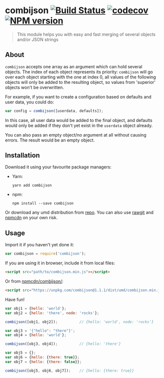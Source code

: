# combijson [![Build Status](https://travis-ci.org/maxrimue/combijson.svg?branch=master)](https://travis-ci.org/maxrimue/combijson) [![codecov](https://codecov.io/gh/maxrimue/combijson/branch/master/graph/badge.svg)](https://codecov.io/gh/maxrimue/combijson) [![NPM version](https://img.shields.io/npm/v/combijson.svg)](https://www.npmjs.com/package/combijson)
> This module helps you with easy and fast merging of several objects and/or JSON strings

## About

`combijson` accepts one array as an argument which can hold several objects.
The index of each object represents its priority: `combijson` will go over each object starting with the one at index 0,
all values of the following objects will only be added to the resulting object, so values from 'superior' objects won't
be overwritten.

For example, if you want to create a configuration based on defaults and user data, you could do:  
```javascript
var config = combijson([userdata, defaults]);
```

In this case, all user data would be added to the final object, and defaults would only be added if they don't yet exist
in the `userdata` object already.

You can also pass an empty object/no argument at all without causing errors.
The result would be an empty object.


## Installation

Download it using your favourite package managers:  
 + Yarn:  
   ```shell
   yarn add combijson
   ```
 + npm:  
   ```
   npm install --save combijson
   ```

Or download any umd distribution from [repo](/dist/umd/). You can also use [rawgit](https://rawgit.com)
and [npmcdn](https://unpkg.com/) on your own risk.


## Usage  

Import it if you haven't yet done it:  
```javascript
var combijson = require('combijson');
```

If you are using it in browser, include it from local files:  
```html
<script src="path/to/combijson.min.js"></script>
```

Or from [npmcdn/combijson/](https://unpkg.com/combijson/):  
```html
<script src="https://unpkg.com/combijson@1.1.1/dist/umd/combijson.min.js"></script>
```  

Have fun!  
```javascript
var obj1 = {hello: 'world'};
var obj2 = {hello: 'there', node: 'rocks'};

combijson([obj1, obj2]);          // {hello: 'world', node: 'rocks'}

var obj3 = '{"hello": "there"}';
var obj4 = {hello: 'world'};

combijson([obj3, obj4]);          // {hello: 'there'}

var obj5 = {};
var obj6 = {hello: {there: true}};
var obj7 = {hello: {there: false}};

combijson([obj5, obj6, obj7]);    // {hello: {there: true}}

```
